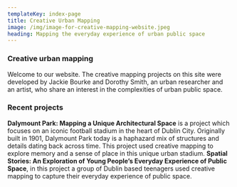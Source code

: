 ```yaml
---
templateKey: index-page
title: Creative Urban Mapping
image: /img/image-for-creative-mapping-website.jpeg
heading: Mapping the everyday experience of urban public space
---
```

### Creative urban mapping

<!--StartFragment-->

Welcome to our website. The creative mapping projects on this site were developed by Jackie Bourke and Dorothy Smith, an urban researcher and an artist, who share an interest in the complexities of urban public space. <!--EndFragment-->

### Recent projects

<!--StartFragment-->

**Dalymount Park: Mapping a Unique Architectural Space** is a project which focuses on an iconic football stadium in the heart of Dublin City. Originally built in 1901, Dalymount Park today is a haphazard mix of structures and details dating back across time. This project used creative mapping to explore memory and a sense of place in this unique urban stadium. **Spatial Stories: An Exploration of Young People’s Everyday Experience of Public Space**, in this project a group of Dublin based teenagers used creative mapping to capture their everyday experience of public space. <!--EndFragment-->